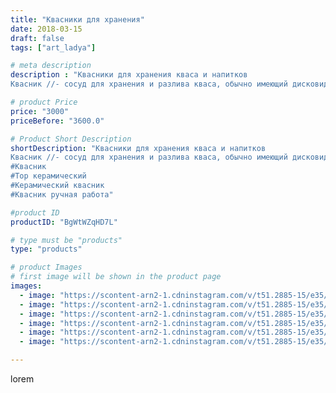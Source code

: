 ```yaml
---
title: "Квасники для хранения"
date: 2018-03-15
draft: false
tags: ["art_ladya"]

# meta description
description : "Квасники для хранения кваса и напитков
Квасник //- сосуд для хранения и разлива кваса, обычно имеющий дисковидное тулово с отверстием, расширенное горло, носик"

# product Price
price: "3000"
priceBefore: "3600.0"

# Product Short Description
shortDescription: "Квасники для хранения кваса и напитков
Квасник //- сосуд для хранения и разлива кваса, обычно имеющий дисковидное тулово с отверстием, расширенное горло, носик и ручку. В середине корпуса, которого оставлено круглое полое отверстие клался лёд который охлаждал содержимое или просто происходил обдув воздухом. Для подачи напитков к праздничному столу.
#Квасник
#Тор керамический
#Керамический квасник
#Квасник ручная работа"

#product ID
productID: "BgWtWZqHD7L"

# type must be "products"
type: "products"

# product Images
# first image will be shown in the product page
images:
  - image: "https://scontent-arn2-1.cdninstagram.com/v/t51.2885-15/e35/40392455_2140866129503608_2274211077589827584_n.jpg?se=8&tp=1&_nc_ht=scontent-arn2-1.cdninstagram.com&_nc_cat=104&_nc_ohc=-7CqwB6SUk4AX_F5ta4&oh=cbc621e8a57f7976bc9f6890796d110e&oe=606B7C8F&ig_cache_key=MTczNTc3NDA0Njg5NTE2NzY5NQ%3D%3D.2"
  - image: "https://scontent-arn2-1.cdninstagram.com/v/t51.2885-15/e35/40614571_738531489827159_3419668934058573824_n.jpg?tp=1&_nc_ht=scontent-arn2-1.cdninstagram.com&_nc_cat=111&_nc_ohc=p40UUJIpzykAX83IlN0&oh=986bd50967a360401faad951744ed4bd&oe=606A65E0&ig_cache_key=MTczNTc3NDA1ODg1NzI2MjEzNw%3D%3D.2"
  - image: "https://scontent-arn2-1.cdninstagram.com/v/t51.2885-15/e35/40487473_302626700530297_4919574696116092928_n.jpg?tp=1&_nc_ht=scontent-arn2-1.cdninstagram.com&_nc_cat=101&_nc_ohc=17LhG3F6N4IAX80hP4_&oh=76ff57601c1d77b75abd56eb1c52eef6&oe=606A2102&ig_cache_key=MTczNTc3NDA2NzI1NDIyNjI1Ng%3D%3D.2"
  - image: "https://scontent-arn2-1.cdninstagram.com/v/t51.2885-15/e35/40412892_281373505925649_8221048969162129408_n.jpg?tp=1&_nc_ht=scontent-arn2-1.cdninstagram.com&_nc_cat=109&_nc_ohc=JOIAYNqDtVEAX_axJFe&oh=46d704e60dfbeb81d8ac555544c09222&oe=6069F271&ig_cache_key=MTczNTc3NDA3NzcyMzI0NjQ4NQ%3D%3D.2"
  - image: "https://scontent-arn2-1.cdninstagram.com/v/t51.2885-15/e35/40637371_317841325642570_1568770374328385536_n.jpg?tp=1&_nc_ht=scontent-arn2-1.cdninstagram.com&_nc_cat=110&_nc_ohc=NDJyMGiOeHEAX-uVL5q&oh=f04e671828934f52efde4d626bad035f&oe=606AC0B2&ig_cache_key=MTczNTc3NDA4OTQxNjg4MDg3OA%3D%3D.2"
  - image: "https://scontent-arn2-1.cdninstagram.com/v/t51.2885-15/e35/40469725_720728798287513_2040713849102925824_n.jpg?tp=1&_nc_ht=scontent-arn2-1.cdninstagram.com&_nc_cat=101&_nc_ohc=WB50nW-NMXAAX_iEOBt&oh=13a7ff89997108f6da47bfad6eca1a86&oe=606A0A54&ig_cache_key=MTczNTc3NDA5OTY4NDQ2MjU3NQ%3D%3D.2"

---
```

lorem
